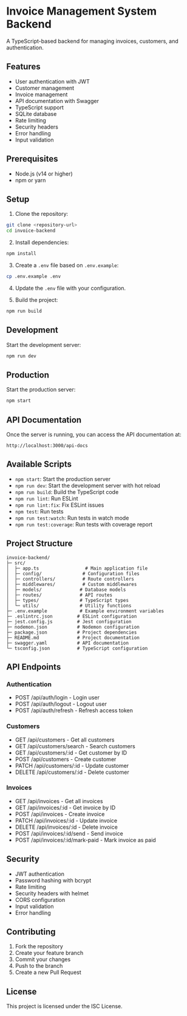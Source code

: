 # Invoice Management System Backend

A TypeScript-based backend for managing invoices, customers, and authentication.

## Features

- User authentication with JWT
- Customer management
- Invoice management
- API documentation with Swagger
- TypeScript support
- SQLite database
- Rate limiting
- Security headers
- Error handling
- Input validation

## Prerequisites

- Node.js (v14 or higher)
- npm or yarn

## Setup

1. Clone the repository:
```bash
git clone <repository-url>
cd invoice-backend
```

2. Install dependencies:
```bash
npm install
```

3. Create a `.env` file based on `.env.example`:
```bash
cp .env.example .env
```

4. Update the `.env` file with your configuration.

5. Build the project:
```bash
npm run build
```

## Development

Start the development server:
```bash
npm run dev
```

## Production

Start the production server:
```bash
npm start
```

## API Documentation

Once the server is running, you can access the API documentation at:
```
http://localhost:3000/api-docs
```

## Available Scripts

- `npm start`: Start the production server
- `npm run dev`: Start the development server with hot reload
- `npm run build`: Build the TypeScript code
- `npm run lint`: Run ESLint
- `npm run lint:fix`: Fix ESLint issues
- `npm test`: Run tests
- `npm run test:watch`: Run tests in watch mode
- `npm run test:coverage`: Run tests with coverage report

## Project Structure

```
invoice-backend/
├─ src/
│  ├─ app.ts                 # Main application file
│  ├─ config/               # Configuration files
│  ├─ controllers/          # Route controllers
│  ├─ middlewares/          # Custom middlewares
│  ├─ models/              # Database models
│  ├─ routes/              # API routes
│  ├─ types/               # TypeScript types
│  └─ utils/               # Utility functions
├─ .env.example            # Example environment variables
├─ .eslintrc.json         # ESLint configuration
├─ jest.config.js         # Jest configuration
├─ nodemon.json           # Nodemon configuration
├─ package.json           # Project dependencies
├─ README.md              # Project documentation
├─ swagger.yaml           # API documentation
└─ tsconfig.json          # TypeScript configuration
```

## API Endpoints

### Authentication
- POST /api/auth/login - Login user
- POST /api/auth/logout - Logout user
- POST /api/auth/refresh - Refresh access token

### Customers
- GET /api/customers - Get all customers
- GET /api/customers/search - Search customers
- GET /api/customers/:id - Get customer by ID
- POST /api/customers - Create customer
- PATCH /api/customers/:id - Update customer
- DELETE /api/customers/:id - Delete customer

### Invoices
- GET /api/invoices - Get all invoices
- GET /api/invoices/:id - Get invoice by ID
- POST /api/invoices - Create invoice
- PATCH /api/invoices/:id - Update invoice
- DELETE /api/invoices/:id - Delete invoice
- POST /api/invoices/:id/send - Send invoice
- POST /api/invoices/:id/mark-paid - Mark invoice as paid

## Security

- JWT authentication
- Password hashing with bcrypt
- Rate limiting
- Security headers with helmet
- CORS configuration
- Input validation
- Error handling

## Contributing

1. Fork the repository
2. Create your feature branch
3. Commit your changes
4. Push to the branch
5. Create a new Pull Request

## License

This project is licensed under the ISC License. 